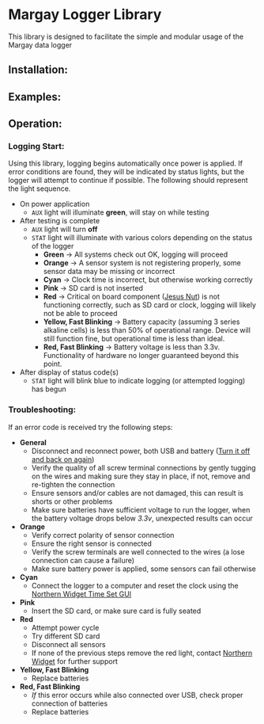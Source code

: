 # Margay Logger Library
This library is designed to facilitate the simple and modular usage of the Margay data logger

## Installation:

## Examples:

## Operation:

### Logging Start:
Using this library, logging begins automatically once power is applied. If error conditions are found, they will be indicated by status lights, but the logger will attempt to continue if possible. The following should represent the light sequence.

- On power application
	- `AUX` light will illuminate **green**, will stay on while testing
- After testing is complete
	- `AUX` light will turn **off**
	- `STAT` light will illuminate with various colors depending on the status of the logger 
		- **Green** -> All systems check out OK, logging will proceed 
		- **Orange** -> A sensor system is not registering properly, some sensor data may be missing or incorrect 
		- **Cyan** -> Clock time is incorrect, but otherwise working correctly 
		- **Pink** -> SD card is not inserted 
		- **Red** -> Critical on board component ([Jesus Nut](https://en.wikipedia.org/wiki/Jesus_nut)) is not functioning correctly, such as SD card or clock, logging will likely not be able to proceed
		- **Yellow, Fast Blinking** -> Battery capacity (assuming 3 series alkaline cells) is less than 50% of operational range. Device will still function fine, but operational time is less than ideal.
		- **Red, Fast Blinking** -> Battery voltage is less than 3.3v. Functionality of hardware no longer guaranteed beyond this point.  
- After display of status code(s)
	- `STAT` light will blink blue to indicate logging (or attempted logging) has begun

### Troubleshooting:
If an error code is received try the following steps:

- **General**
	- Disconnect and reconnect power, both USB and battery ([Turn it off and back on again](https://i.imgur.com/Yj6dB3W.gif))
	- Verify the quality of all screw terminal connections by gently tugging on the wires and making sure they stay in place, if not, remove and re-tighten the connection 
	- Ensure sensors and/or cables are not damaged, this can result is shorts or other problems
	- Make sure batteries have sufficient voltage to run the logger, when the battery voltage drops below *3.3v*, unexpected results can occur 
- **Orange**
	- Verify correct polarity of sensor connection
	- Ensure the right sensor is connected
	- Verify the screw terminals are well connected to the wires (a lose connection can cause a failure)
	- Make sure battery power is applied, some sensors can fail otherwise
- **Cyan**
	- Connect the logger to a computer and reset the clock using the [Northern Widget Time Set GUI](https://github.com/NorthernWidget/SetTime_GUI)
- **Pink**
	- Insert the SD card, or make sure card is fully seated 
- **Red**
	- Attempt power cycle 
	- Try different SD card
	- Disconnect all sensors
	- If none of the previous steps remove the red light, contact [Northern Widget](http://www.northernwidget.com/contact/) for further support 
- **Yellow, Fast Blinking** 
	- Replace batteries
- **Red, Fast Blinking** 
	- *If* this error occurs while also connected over USB, check proper connection of batteries
	- Replace batteries
